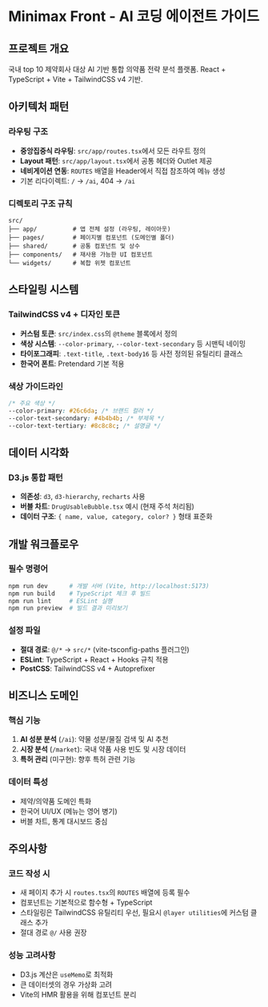 # Minimax Front - AI 코딩 에이전트 가이드

## 프로젝트 개요

국내 top 10 제약회사 대상 AI 기반 통합 의약품 전략 분석 플랫폼. React + TypeScript + Vite + TailwindCSS v4 기반.

## 아키텍처 패턴

### 라우팅 구조

- **중앙집중식 라우팅**: `src/app/routes.tsx`에서 모든 라우트 정의
- **Layout 패턴**: `src/app/layout.tsx`에서 공통 헤더와 Outlet 제공
- **네비게이션 연동**: `ROUTES` 배열을 Header에서 직접 참조하여 메뉴 생성
- 기본 리다이렉트: `/` → `/ai`, 404 → `/ai`

### 디렉토리 구조 규칙

```
src/
├── app/          # 앱 전체 설정 (라우팅, 레이아웃)
├── pages/        # 페이지별 컴포넌트 (도메인별 폴더)
├── shared/       # 공통 컴포넌트 및 상수
├── components/   # 재사용 가능한 UI 컴포넌트
└── widgets/      # 복합 위젯 컴포넌트
```

## 스타일링 시스템

### TailwindCSS v4 + 디자인 토큰

- **커스텀 토큰**: `src/index.css`의 `@theme` 블록에서 정의
- **색상 시스템**: `--color-primary`, `--color-text-secondary` 등 시맨틱 네이밍
- **타이포그래피**: `.text-title`, `.text-body16` 등 사전 정의된 유틸리티 클래스
- **한국어 폰트**: Pretendard 기본 적용

### 색상 가이드라인

```css
/* 주요 색상 */
--color-primary: #26c6da; /* 브랜드 컬러 */
--color-text-secondary: #4b4b4b; /* 부제목 */
--color-text-tertiary: #8c8c8c; /* 설명글 */
```

## 데이터 시각화

### D3.js 통합 패턴

- **의존성**: `d3`, `d3-hierarchy`, `recharts` 사용
- **버블 차트**: `DrugUsableBubble.tsx` 예시 (현재 주석 처리됨)
- **데이터 구조**: `{ name, value, category, color? }` 형태 표준화

## 개발 워크플로우

### 필수 명령어

```bash
npm run dev      # 개발 서버 (Vite, http://localhost:5173)
npm run build    # TypeScript 체크 후 빌드
npm run lint     # ESLint 실행
npm run preview  # 빌드 결과 미리보기
```

### 설정 파일

- **절대 경로**: `@/*` → `src/*` (vite-tsconfig-paths 플러그인)
- **ESLint**: TypeScript + React + Hooks 규칙 적용
- **PostCSS**: TailwindCSS v4 + Autoprefixer

## 비즈니스 도메인

### 핵심 기능

1. **AI 성분 분석** (`/ai`): 약물 성분/물질 검색 및 AI 추천
2. **시장 분석** (`/market`): 국내 약품 사용 빈도 및 시장 데이터
3. **특허 관리** (미구현): 향후 특허 관련 기능

### 데이터 특성

- 제약/의약품 도메인 특화
- 한국어 UI/UX (메뉴는 영어 병기)
- 버블 차트, 통계 대시보드 중심

## 주의사항

### 코드 작성 시

- 새 페이지 추가 시 `routes.tsx`의 `ROUTES` 배열에 등록 필수
- 컴포넌트는 기본적으로 함수형 + TypeScript
- 스타일링은 TailwindCSS 유틸리티 우선, 필요시 `@layer utilities`에 커스텀 클래스 추가
- 절대 경로 `@/` 사용 권장

### 성능 고려사항

- D3.js 계산은 `useMemo`로 최적화
- 큰 데이터셋의 경우 가상화 고려
- Vite의 HMR 활용을 위해 컴포넌트 분리
